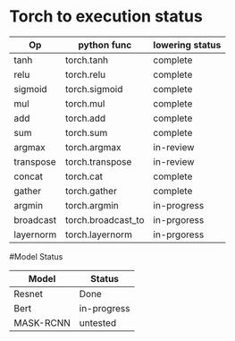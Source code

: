 # Torch to execution status
Op | python func | lowering status
------------- | ------------- | -------------
tanh | torch.tanh | complete
relu | torch.relu | complete
sigmoid | torch.sigmoid | complete
mul | torch.mul | complete
add | torch.add | complete
sum | torch.sum | complete
argmax | torch.argmax | in-review
transpose | torch.transpose | in-review
concat | torch.cat | complete
gather | torch.gather | complete
argmin | torch.argmin | in-progress
broadcast | torch.broadcast_to | in-prgoress
layernorm | torch.layernorm | in-prgoress



#Model Status

Model | Status
------------- | -------------
Resnet | Done
Bert | in-progress
MASK-RCNN | untested
